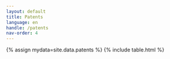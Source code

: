 ```yaml
---
layout: default
title: Patents
language: en
handle: /patents
nav-order: 4
---
```

{% assign mydata=site.data.patents %}
{% include table.html %}